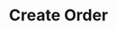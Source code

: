 ---
title: Create Order
type: endpoint
category: 639ba2628407100061f5faac
slug: create-order
parentDoc: 639ba2658407100061f5fab8
hidden: false
order: 3
---